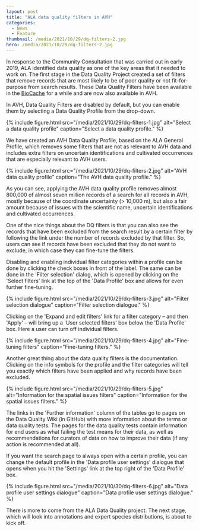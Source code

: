 ```yaml
---
layout: post
title: "ALA data quality filters in AVH"
categories:
  - News
  - Feature
thumbnail: /media/2021/10/29/dq-filters-2.jpg
hero: /media/2021/10/29/dq-filters-2.jpg
---
```


In response to the Community Consultation that was carried out in early 2019,
ALA identified data quality as one of the key areas that it needed to work on.
The first stage in the Data Quality Project created a set of filters that
remove records that are most likely to be of poor quality or not fit-for-purpose
from search results. These Data Quality Filters have been available in the
[BioCache](https://biocache.ala.org.au) for a while and are now also available
in AVH.

In AVH, Data Quality Filters are disabled by default, but you can enable them by
selecting a Data Quality Profile from the drop-down.

{% include figure.html
    src="/media/2021/10/29/dq-filters-1.jpg"
    alt="Select a data quality profile"
    caption="Select a data quality profile."
%}

We have created an AVH Data Quality Profile, based on the ALA General Profile,
which removes some filters that are not as relevant to AVH data and includes
extra filters on uncertain identifications and cultivated occurrences that are
especially relevant to AVH users.

{% include figure.html
    src="/media/2021/10/29/dq-filters-2.jpg"
    alt="AVH data quality profile"
    caption="The AVH data quality profile."
%}

As you can see, applying the AVH data quality profile removes almost 800,000 of
almost seven million records of a search for all records in AVH, mostly because
of the coordinate uncertainty (> 10,000 m), but also a fair amount because of
issues with the scientific name, uncertain identifications and cultivated
occurrences.

One of the nice things about the DQ filters is that you can also see the records
that have been excluded from the search result by a certain filter by following
the link under the number of records excluded by that filter. So, users can see
if records have been excluded that they do not want to exclude, in which case
they can fine-tune the filters.

Disabling and enabling individual filter categories within a profile can be done
by clicking the check boxes in front of the label. The same can be done in the
'Filter selection' dialog, which is opened by clicking on the 'Select filters'
link at the top of the 'Data Profile' box and allows for even further
fine-tuning.

{% include figure.html
    src="/media/2021/10/29/dq-filters-3.jpg"
    alt="Filter selection dialogue"
    caption="Filter selection dialogue."
%}

Clicking on the 'Expand and edit filters' link for a filter category – and then
'Apply' – will bring up a 'User selected filters' box below the 'Data Profile'
box. Here a user can turn off individual filters.

{% include figure.html
    src="/media/2021/10/29/dq-filters-4.jpg"
    alt="Fine-tuning filters"
    caption="Fine-tuning filters."
%}

Another great thing about the data quality filters is the documentation.
Clicking on the info symbols for the profile and the filter categories will
tell you exactly which filters have been applied and why records have been
excluded.

{% include figure.html
    src="/media/2021/10/29/dq-filters-5.jpg"
    alt="Information for the spatial issues filters"
    caption="Information for the spatial issues filters."
%}

The links in the 'Further information' column of the tables go to pages on the
Data Quality Wiki (in GitHub) with more information about the terms or data
quality tests. The pages for the data quality tests contain information for
end users as what failing the test means for their data, as well as
recommendations for curators of data on how to improve their data (if any
action is recommended at all).

If you want the search page to always open with a certain profile, you can
change the default profile in the 'Data profile user settings' dialogue
that opens when you hit the 'Settings' link at the top right of the 'Data
Profile' box.

{% include figure.html
    src="/media/2021/10/30/dq-filters-6.jpg"
    alt="Data profile user settings dialogue"
    caption="Data profile user settings dialogue."
%}

There is more to come from the ALA Data Quality project. The next stage, which
will look into annotations and expert species distributions, is about to kick
off.
